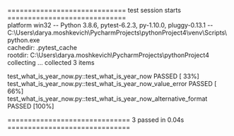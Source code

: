 
============================= test session starts =============================<br />
platform win32 -- Python 3.8.6, pytest-6.2.3, py-1.10.0, pluggy-0.13.1 -- C:\Users\darya.moshkevich\PycharmProjects\pythonProject4\venv\Scripts\python.exe<br />
cachedir: .pytest_cache<br />
rootdir: C:\Users\darya.moshkevich\PycharmProjects\pythonProject4<br />
collecting ... collected 3 items<br />

test_what_is_year_now.py::test_what_is_year_now PASSED                   [ 33%]<br />
test_what_is_year_now.py::test_what_is_year_now_value_error PASSED       [ 66%]<br />
test_what_is_year_now.py::test_what_is_year_now_alternative_format PASSED [100%]<br />

============================== 3 passed in 0.04s ==============================
